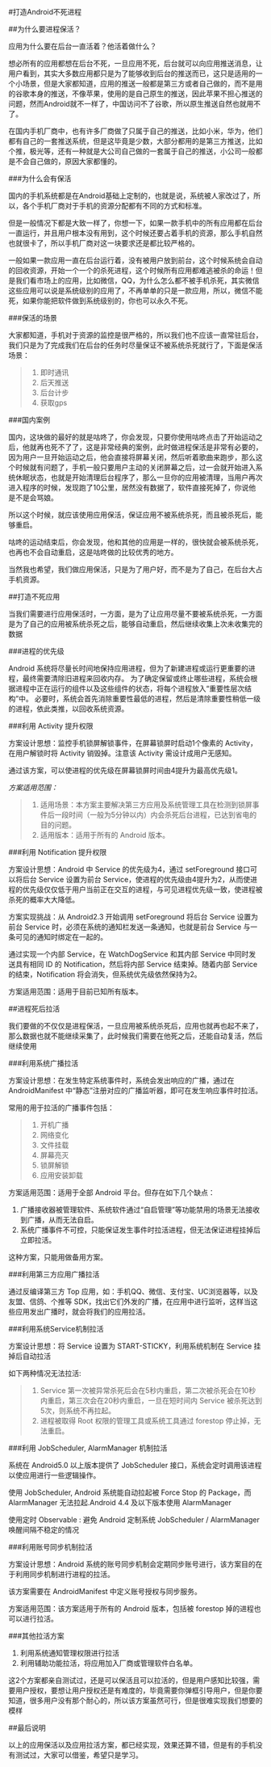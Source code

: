 #打造Android不死进程


##为什么要进程保活？

应用为什么要在后台一直活着？他活着做什么？

想必所有的应用都想在后台不死，一旦应用不死，后台就可以向应用推送消息，让用户看到，其实大多数应用都只是为了能够收到后台的推送而已，这只是适用的一个小场景，但是大家都知道，应用的推送一般都是第三方或者自己做的，而不是用的谷歌本身的推送，不像苹果，使用的是自己原生的推送，因此苹果不担心推送的问题，然而Android就不一样了，中国访问不了谷歌，所以原生推送自然也就用不了。

在国内手机厂商中，也有许多厂商做了只属于自己的推送，比如小米，华为，他们都有自己的一套推送系统，但是这毕竟是少数，大部分都用的是第三方推送，比如个推，极光等，还有一种就是大公司自己做的一套属于自己的推送，小公司一般都是不会自己做的，原因大家都懂的。

###为什么会有保活

国内的手机系统都是在Android基础上定制的，也就是说，系统被人家改过了，所以，各个手机厂商对于手机的资源分配都有不同的方式和标准。

但是一般情况下都是大致一样了，你想一下，如果一款手机中的所有应用都在后台一直运行，并且用户根本没有用到，这个时候还要占着手机的资源，那么手机自然也就很卡了，所以手机厂商对这一块要求还是都比较严格的。

一般如果一款应用一直在后台运行着，没有被用户放到前台，这个时候系统会自动的回收资源，开始一个一个的杀死进程，这个时候所有应用都难逃被杀的命运！但是我们看市场上的应用，比如微信，QQ，为什么怎么都不被手机杀死，其实微信这些应用可以说是系统级别的应用了，不再单单的只是一款应用，所以，微信不能死，如果你能把软件做到系统级别的，你也可以永久不死。

###保活的场景

大家都知道，手机对于资源的监控是很严格的，所以我们也不应该一直常驻后台，我们只是为了完成我们在后台的任务时尽量保证不被系统杀死就行了，下面是保活场景：

> 1. 即时通讯
> 2. 后天推送
> 3. 后台计步
> 4. 获取gps

###国内案例

国内，这块做的最好的就是咕咚了，你会发现，只要你使用咕咚点击了开始运动之后，他就再也死不了了，这是非常经典的案例，此时做进程保活是非常有必要的，因为用户一旦开始运动之后，他会直接将屏幕关闭，然后听着歌曲来跑步，那么这个时候就有问题了，手机一般只要用户主动的关闭屏幕之后，过一会就开始进入系统休眠状态，也就是开始清理后台程序了，那么一旦你的应用被清理，当用户再次进入程序的时候，发现跑了10公里，居然没有数据了，软件直接死掉了，你说他是不是会骂娘。

所以这个时候，就应该使用应用保活，保证应用不被系统杀死，而且被杀死后，能够重启。

咕咚的运动结束后，你会发现，他和其他的应用是一样的，很快就会被系统杀死，也再也不会自动重启，这是咕咚做的比较优秀的地方。

当然我也希望，我们做应用保活，只是为了用户好，而不是为了自己，在后台大占手机资源。

##打造不死应用

当我们需要进行应用保活时，一方面，是为了让应用尽量不要被系统杀死，一方面是为了自己的应用被系统杀死之后，能够自动重启，然后继续收集上次未收集完的数据

###进程的优先级

Android 系统将尽量长时间地保持应用进程，但为了新建进程或运行更重要的进程，最终需要清除旧进程来回收内存。 为了确定保留或终止哪些进程，系统会根据进程中正在运行的组件以及这些组件的状态，将每个进程放入“重要性层次结构”中。 必要时，系统会首先消除重要性最低的进程，然后是清除重要性稍低一级的进程，依此类推，以回收系统资源。

###利用 Activity 提升权限

方案设计思想：监控手机锁屏解锁事件，在屏幕锁屏时启动1个像素的 Activity，在用户解锁时将 Activity 销毁掉。注意该 Activity 需设计成用户无感知。

通过该方案，可以使进程的优先级在屏幕锁屏时间由4提升为最高优先级1。

*方案适用范围：*

> 1. 适用场景：本方案主要解决第三方应用及系统管理工具在检测到锁屏事件后一段时间（一般为5分钟以内）内会杀死后台进程，已达到省电的目的问题。
> 2. 适用版本：适用于所有的 Android 版本。

###利用 Notification 提升权限

方案设计思想：Android 中 Service 的优先级为4，通过 setForeground 接口可以将后台 Service 设置为前台 Service，使进程的优先级由4提升为2，从而使进程的优先级仅仅低于用户当前正在交互的进程，与可见进程优先级一致，使进程被杀死的概率大大降低。

方案实现挑战：从 Android2.3 开始调用 setForeground 将后台 Service 设置为前台 Service 时，必须在系统的通知栏发送一条通知，也就是前台 Service 与一条可见的通知时绑定在一起的。

通过实现一个内部 Service，在 WatchDogService 和其内部 Service 中同时发送具有相同 ID 的 Notification，然后将内部 Service 结束掉。随着内部 Service 的结束，Notification 将会消失，但系统优先级依然保持为2。

方案适用范围：适用于目前已知所有版本。

##进程死后拉活

我们要做的不仅仅是进程保活，一旦应用被系统杀死后，应用也就再也起不来了，那么数据也就不能继续采集了，此时候我们需要在他死之后，还能自动复活，然后继续使用

###利用系统广播拉活

方案设计思想：在发生特定系统事件时，系统会发出响应的广播，通过在 AndroidManifest 中“静态”注册对应的广播监听器，即可在发生响应事件时拉活。

常用的用于拉活的广播事件包括：

> 1. 开机广播
> 2. 网络变化
> 3. 文件挂载
> 4. 屏幕亮灭
> 5. 锁屏解锁
> 6. 应用安装卸载

方案适用范围：适用于全部 Android 平台。但存在如下几个缺点：

1. 广播接收器被管理软件、系统软件通过“自启管理”等功能禁用的场景无法接收到广播，从而无法自启。
2. 系统广播事件不可控，只能保证发生事件时拉活进程，但无法保证进程挂掉后立即拉活。

这种方案，只能用做备用方案。

###利用第三方应用广播拉活

通过反编译第三方 Top 应用，如：手机QQ、微信、支付宝、UC浏览器等，以及友盟、信鸽、个推等 SDK，找出它们外发的广播，在应用中进行监听，这样当这些应用发出广播时，就会将我们的应用拉活。

###利用系统Service机制拉活

方案设计思想：将 Service 设置为 START-STICKY，利用系统机制在 Service 挂掉后自动拉活

如下两种情况无法拉活:

> 1. Service 第一次被异常杀死后会在5秒内重启，第二次被杀死会在10秒内重启，第三次会在20秒内重启，一旦在短时间内 Service 被杀死达到5次，则系统不再拉起。
> 2. 进程被取得 Root 权限的管理工具或系统工具通过 forestop 停止掉，无法重启。

###利用 JobScheduler, AlarmManager 机制拉活

系统在 Android5.0 以上版本提供了 JobScheduler 接口，系统会定时调用该进程以使应用进行一些逻辑操作。

使用 JobScheduler, Android 系统能自动拉起被 Force Stop 的 Package，而 AlarmManager 无法拉起.Android 4.4 及以下版本使用 AlarmManager

使用定时 Observable : 避免 Android 定制系统 JobScheduler / AlarmManager 唤醒间隔不稳定的情况

###利用账号同步机制拉活

方案设计思想：Android 系统的账号同步机制会定期同步账号进行，该方案目的在于利用同步机制进行进程的拉活。

该方案需要在 AndroidManifest 中定义账号授权与同步服务。

方案适用范围：该方案适用于所有的 Android 版本，包括被 forestop 掉的进程也可以进行拉活。

###其他拉活方案

1. 利用系统通知管理权限进行拉活
2. 利用辅助功能拉活，将应用加入厂商或管理软件白名单。

这2个方案都亲自测试过，还是可以保活且可以拉活的，但是用户感知比较强，需要用户授权，要想让用户授权还是有难度的，毕竟需要你弹框引导用户，但是你要知道，很多用户没有那个耐心的，所以该方案虽然可行，但是很难实现我们想要的模样

##最后说明

以上的应用保活以及应用拉活方案，都已经实现，效果还算不错，但是有的手机没有测试过，大家可以借鉴，希望只是学习。














